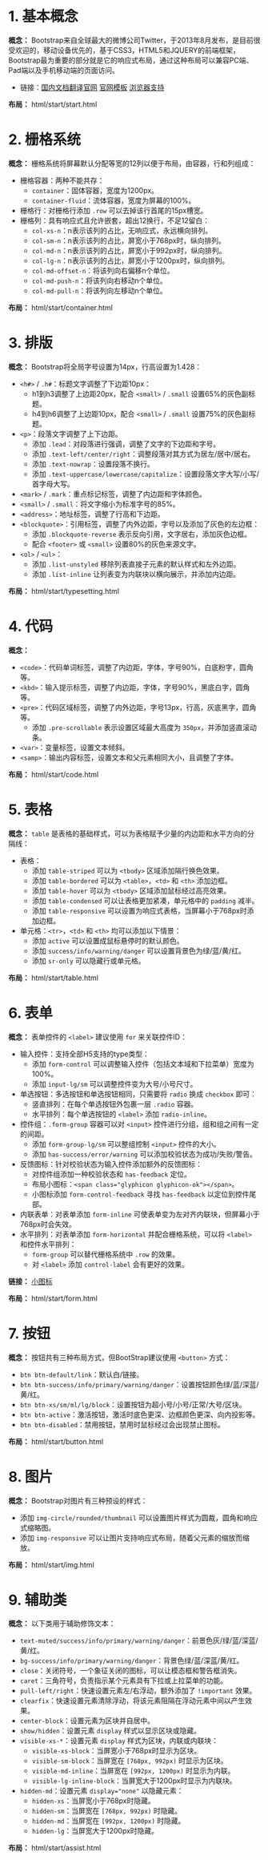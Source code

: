 # 1. 基本概念

**概念：** Bootstrap来自全球最大的微博公司Twitter，于2013年8月发布，是目前很受欢迎的，移动设备优先的，基于CSS3，HTML5和JQUERY的前端框架，Bootstrap最为重要的部分就是它的响应式布局，通过这种布局可以兼容PC端、Pad端以及手机移动端的页面访问。
- 链接：[国内文档翻译官网](http://www.bootcss.com) [官网模板](https://v3.bootcss.com/getting-started/#template) [浏览器支持](https://v3.bootcss.com/getting-started/#support)

**布局：** html/start/start.html

# 2. 栅格系统

**概念：** 栅格系统将屏幕默认分配等宽的12列以便于布局，由容器，行和列组成：
- 栅格容器：两种不能共存：
    - `container`：固体容器，宽度为1200px。
    - `container-fluid`：流体容器，宽度为屏幕的100%。
- 栅格行：对栅格行添加 `.row` 可以去掉该行首尾的15px槽宽。
- 栅格列：具有响应式且允许嵌套，超出12换行，不足12留白：
    - `col-xs-n`：n表示该列的占比，无响应式，永远横向排列。
    - `col-sm-n`：n表示该列的占比，屏宽小于768px时，纵向排列。
    - `col-md-n`：n表示该列的占比，屏宽小于992px时，纵向排列。
    - `col-lg-n`：n表示该列的占比，屏宽小于1200px时，纵向排列。
    - `col-md-offset-n`：将该列向右偏移n个单位。
    - `col-md-push-n`：将该列向右移动n个单位。
    - `col-md-pull-n`：将该列向左移动n个单位。

**布局：** html/start/container.html

# 3. 排版

**概念：** Bootstrap将全局字号设置为14px，行高设置为1.428：
- `<h#>` / `.h#`：标题文字调整了下边距10px：
    - h1到h3调整了上边距20px，配合 `<small>` / `.small` 设置65%的灰色副标题。
    - h4到h6调整了上边距10px，配合 `<small>` / `.small` 设置75%的灰色副标题。
- `<p>`：段落文字调整了上下边距。
    - 添加 `.lead`：对段落进行强调，调整了文字的下边距和字号。
    - 添加 `.text-left/center/right`：调整段落对其方式为居左/居中/居右。
    - 添加 `.text-nowrap`：设置段落不换行。
    - 添加 `.text-uppercase/lowercase/capitalize`：设置段落文字大写/小写/首字母大写。
- `<mark>` / `.mark`：重点标记标签，调整了内边距和字体颜色。
- `<small>` / `.small`：将文字缩小为标准字号的85%。
- `<address>`：地址标签，调整了行高和下边距。
- `<blockquote>`：引用标签，调整了内外边距，字号以及添加了灰色的左边框：
    - 添加 `.blockquote-reverse` 表示反向引用，文字居右，添加灰色边框。
    - 配合 `<footer>` 或 `<small>` 设置80%的灰色来源文字。
- `<ol>` / `<ul>`：
    - 添加 `.list-unstyled` 移除列表直接子元素的默认样式和左外边距。
    - 添加 `.list-inline` 让列表变为内联块以横向展示，并添加内边距。

**布局：** html/start/typesetting.html

# 4. 代码

**概念：**
- `<code>`：代码单词标签，调整了内边距，字体，字号90%，白底粉字，圆角等。
- `<kbd>`：输入提示标签，调整了内边距，字体，字号90%，黑底白字，圆角等。
- `<pre>`：代码区域标签，调整了内外边距，字号13px，行高，灰底黑字，圆角等。
    - 添加 `.pre-scrollable` 表示设置区域最大高度为 `350px`，并添加竖直滚动条。
- `<var>`：变量标签，设置文本倾斜。
- `<samp>`：输出内容标签，设置文本和父元素相同大小，且调整了字体。

**布局：** html/start/code.html

# 5. 表格

**概念：** `table` 是表格的基础样式，可以为表格赋予少量的内边距和水平方向的分隔线：
- 表格：
    - 添加 `table-striped` 可以为 `<tbody>` 区域添加隔行换色效果。
    - 添加 `table-bordered` 可以为 `<table>`，`<td>` 和 `<th>` 添加边框。
    - 添加 `table-hover` 可以为 `<tbody>` 区域添加鼠标经过高亮效果。
    - 添加 `table-condensed` 可以让表格更加紧凑，单元格中的 `padding` 减半。
    - 添加 `table-responsive` 可以设置为响应式表格，当屏幕小于768px时添加边框。
- 单元格：`<tr>`，`<td>` 和 `<th>` 均可以添加以下情景：
    - 添加 `active` 可以设置成鼠标悬停时的默认颜色。
    - 添加 `success/info/warning/danger` 可以设置背景色为绿/蓝/黄/红。
    - 添加 `sr-only` 可以隐藏行或单元格。

**布局：** html/start/table.html

# 6. 表单

**概念：** 表单控件的 `<label>` 建议使用 `for` 来关联控件ID：
- 输入控件：支持全部H5支持的type类型：
    - 添加 `form-control` 可以调整输入控件（包括文本域和下拉菜单）宽度为100%。
    - 添加 `input-lg/sm` 可以调整控件变为大号/小号尺寸。
- 单选按钮：多选按钮和单选按钮相同，只需要将 `radio` 换成 `checkbox` 即可：
    - 竖直排列：在每个单选按钮外包裹一层 `.radio` 容器。
    - 水平排列：每个单选按钮的 `<label>` 添加 `radio-inline`。
- 控件组：`.form-group` 容器可以对 `<input>` 控件进行分组，组和组之间有一定的间距。
    - 添加 `form-group-lg/sm` 可以整组控制 `<input>` 控件的大小。
    - 添加 `has-success/error/warning` 可以添加校验状态为成功/失败/警告。
- 反馈图标：针对校验状态为输入控件添加额外的反馈图标：
    - 对控件组添加一种校验状态和 `has-feedback` 定位。
    - 布局小图标：`<span class="glyphicon glyphicon-ok"></span>`。
    - 小图标添加 `form-control-feedback` 寻找 `has-feedback` 以定位到控件尾部。
- 内联表单：对表单添加 `form-inline` 可使表单变为左对齐内联块，但屏幕小于768px时会失效。
- 水平排列：对表单添加 `form-horizontal` 并配合栅格系统，可以将 `<label>` 和控件水平排列：
    - `form-group` 可以替代栅格系统中 `.row` 的效果。
    - 对 `<label>` 添加 `control-label` 会有更好的效果。

**链接：** [小图标](https://v3.bootcss.com/components/#glyphicons)

**布局：** html/start/form.html

# 7. 按钮

**概念：** 按钮共有三种布局方式，但BootStrap建议使用 `<button>` 方式：
- `btn btn-default/link`：默认白/链接。
- `btn btn-success/info/primary/warning/danger`：设置按钮颜色绿/蓝/深蓝/黄/红。
- `btn btn-xs/sm/ml/lg/block`：设置按钮为超小号/小号/正常/大号/区块。
- `btn btn-active`：激活按钮，激活时底色更深、边框颜色更深、向内投影等。
- `btn btn-disabled`：禁用按钮，禁用时鼠标经过会出现禁止图标。

**布局：** html/start/button.html

# 8. 图片

**概念：** Bootstrap对图片有三种预设的样式：
- 添加 `img-circle/rounded/thumbnail` 可以设置图片样式为圆裁，圆角和响应式缩略图。
- 添加 `img-responsive` 可以让图片支持响应式布局，随着父元素的缩放而缩放。

**布局：** html/start/img.html

# 9. 辅助类

**概念：** 以下类用于辅助修饰文本：
- `text-muted/success/info/primary/warning/danger`：前景色灰/绿/蓝/深蓝/黄/红。
- `bg-success/info/primary/warning/danger`：背景色绿/蓝/深蓝/黄/红。
- `close`：关闭符号，一个象征关闭的图标，可以让模态框和警告框消失。
- `caret`：三角符号，负责指示某个元素具有下拉或上拉菜单的功能。
- `pull-left/right`：快速设置元素左/右浮动，额外添加了 `!important` 效果。
- `clearfix`：快速设置元素清除浮动，将该元素阻隔在浮动元素中间以产生效果。
- `center-block`：设置元素为区块并自居中。
- `show/hidden`：设置元素 `display` 样式以显示区块或隐藏。
- `visible-xs-*`：设置元素 `display` 样式为区块，内联或内联块：
    - `visible-xs-block`：当屏宽小于768px时显示为区块。
    - `visible-sm-block`：当屏宽在 `[768px, 992px)` 时显示为区块。
    - `visible-md-inline`：当屏宽在 `[992px, 1200px)` 时显示为内联。
    - `visible-lg-inline-block`：当屏宽大于1200px时显示为内联块。
- `hidden-md`：设置元素 `display="none"` 以隐藏元素：
    - `hidden-xs`：当屏宽小于768px时隐藏。
    - `hidden-sm`：当屏宽在 `[768px, 992px)` 时隐藏。
    - `hidden-md`：当屏宽在 `[992px, 1200px)` 时隐藏。
    - `hidden-lg`：当屏宽大于1200px时隐藏。

**布局：** html/start/assist.html